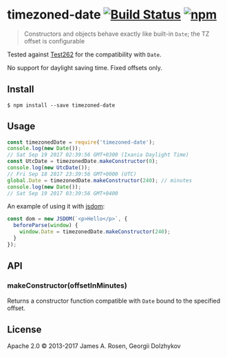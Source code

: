# timezoned-date [![Build Status](https://travis-ci.org/thorn0/timezoned-date.svg?branch=master)](https://travis-ci.org/thorn0/timezoned-date) [![npm](https://img.shields.io/npm/v/timezoned-date.svg)](https://www.npmjs.com/package/timezoned-date)

> Constructors and objects behave exactly like built-in `Date`; the TZ offset is configurable

Tested against [Test262](https://github.com/tc39/test262) for the compatibility with `Date`.

No support for daylight saving time. Fixed offsets only.

## Install
```
$ npm install --save timezoned-date
```

## Usage

```javascript
const timezonedDate = require('timezoned-date');
console.log(new Date());
// Sat Sep 19 2017 02:39:56 GMT+0300 (Ixania Daylight Time)
const UtcDate = timezonedDate.makeConstructor(0);
console.log(new UtcDate());
// Fri Sep 18 2017 23:39:56 GMT+0000 (UTC)
global.Date = timezonedDate.makeConstructor(240); // minutes
console.log(new Date());
// Sat Sep 19 2017 03:39:56 GMT+0400
```

An example of using it with [jsdom](https://github.com/tmpvar/jsdom):

```javascript
const dom = new JSDOM(`<p>Hello</p>`, {
  beforeParse(window) {
    window.Date = timezonedDate.makeConstructor(240);
  }
});
```

## API

### makeConstructor(offsetInMinutes)

Returns a constructor function compatible with `Date` bound to the specified offset.

## License

Apache 2.0 © 2013-2017 James A. Rosen, Georgii Dolzhykov
